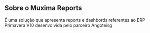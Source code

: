 

## Sobre o Muxima Reports

É uma solução que apresenta reports e dashbords referentes ao ERP Primavera V10 desenvolvida pelo parceiro Angoteisg
